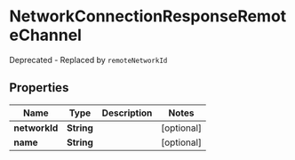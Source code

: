 

# NetworkConnectionResponseRemoteChannel

Deprecated - Replaced by `remoteNetworkId`

## Properties

| Name | Type | Description | Notes |
|------------ | ------------- | ------------- | -------------|
|**networkId** | **String** |  |  [optional] |
|**name** | **String** |  |  [optional] |




